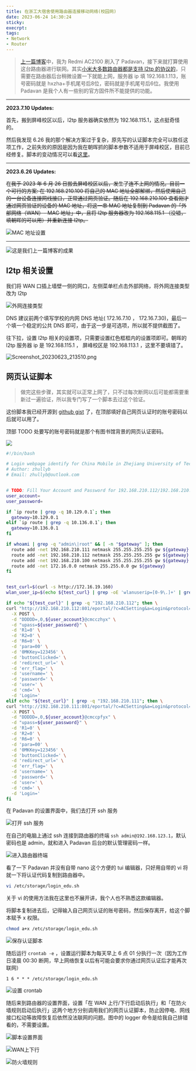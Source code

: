 ```yaml
---
title: 在浙工大宿舍使用路由器连接移动网络(校园网)
date: 2023-06-24 14:30:24
sticky:
execrpt:
tags:
- Network
- Router
---
```


> [上一篇博客](/2023/06/24/redmi-ac2100-router-with-padavan/)中，我为 Redmi AC2100 刷入了 Padavan，接下来就打算使用这台路由器进行联网。其实[小米大多数路由器都是支持 l2tp 的协议的](https://bu.dusays.com/2023/06/24/6496ab42d74bf.jpg)，只需要在路由器后台稍微设置一下就能上网，服务器 ip 填 192.168.1.113，账号密码就是 hxzha+手机尾号后8位，密码就是手机尾号后6位。我使用 Padavan 是我个人有一些别的官方固件所不能提供的功能。

***

**2023.7.10 Updates:**

首先，搬到屏峰校区以后，l2tp 服务器确实依然为 192.168.115.1，这点挺奇怪的。

然后我发现 6.26 我的那个解决方案过于复杂，原先写的认证脚本完全可以胜任这项工作，之前失败的原因是因为我在朝晖抓的脚本参数不适用于屏峰校区，目前已经修复。脚本的变动情况可以看[这里](https://gist.github.com/zhullyb/4c8708df5724c42f913d3d86ed49d929/revisions#diff-c33ee93215d3dddc16517dae8107b3473f7abc77f56ff5afedc1f263e7e22b27)。

***

**2023.6.26 Updates:** 

~~在我于 2023 年 6 月 26 日搬去屏峰校区以后，发生了连不上网的情况。目前一个可行的方案: 在 192.168.210.100 将自己的 MAC 地址全部解绑，然后使用自己的一台设备连接网线接口，正常通过网页验证。随后在 192.168.210.100 查看刚才通过网页验证的设备的 MAC 地址，将这一串 MAC 地址复制到 Padavan 的「外部网络（WAN）- MAC 地址」中，且将 l2tp 服务器改为 192.168.115.1 （没错，填朝晖的可以用）并重新连接 l2tp。~~

![MAC 地址设置](https://bu.dusays.com/2023/06/26/649987173e542.png)

***

![这是我们上一篇博客的成果](https://bu.dusays.com/2023/06/24/6496ac4f3170f.png)

## l2tp 相关设置

我们将 WAN 口插上墙壁一侧的网口，左侧菜单栏点击外部网络，将外网连接类型改为 l2tp

![外网连接类型](https://bu.dusays.com/2023/06/24/6496acaf4435b.png)

DNS 建议前两个填写学校的内网 DNS 地址( 172.16.7.10 ， 172.16.7.30)，最后一个填一个稳定的公共 DNS 即可，由于这一步是可选项，所以就不提供截图了。

往下拉，设置 l2tp 相关的设置项，只需要设置红色框框内的设置项即可。朝晖的 l2tp 服务器 ip 是 192.168.115.1 ， 屏峰校区是 192.168.113.1 ，这里不要填错了。

![Screenshot_20230623_213510.png](https://bu.dusays.com/2023/06/24/6496ae85a4d4f.png)

## 网页认证脚本

> 做完这些步骤，其实就可以正常上网了，只不过每次断网以后可能都需要重新过一遍验证，所以我专门写了一个脚本去过这个验证。

这份脚本我已经开源到 [github gist](https://gist.github.com/zhullyb/4c8708df5724c42f913d3d86ed49d929) 了，在顶部填好自己网页认证时的账号密码以后就可以用了。

顶部 TODO 处要写的账号密码就是那个有图书馆背景的网页认证密码。

![](https://bu.dusays.com/2023/09/17/6506a036d0f55.png)

```bash
#!/bin/bash

# Login webpage identify for China Mobile in Zhejiang University of Technology automatically
# Author: zhullyb
# Email: zhullyb@outlook.com


# TODO: Fill Your Account and Password for 192.168.210.112/192.168.210.111 here
user_account=
user_password=

if `ip route | grep -q 10.129.0.1`; then
  gateway=10.129.0.1
elif `ip route | grep -q 10.136.0.1`; then
  gateway=10.136.0.1
fi

if whoami | grep -q "admin\|root" && [ -n "$gateway" ]; then
  route add -net 192.168.210.111 netmask 255.255.255.255 gw ${gateway}
  route add -net 192.168.210.112 netmask 255.255.255.255 gw ${gateway}
  route add -net 192.168.210.100 netmask 255.255.255.255 gw ${gateway}
  route add -net 172.16.0.0 netmask 255.255.0.0 gw ${gateway}
fi


test_curl=$(curl -s http://172.16.19.160)
wlan_user_ip=$(echo ${test_curl} | grep -oE 'wlanuserip=[0-9\.]+' | grep -oE '[0-9\.]+')

if echo "${test_curl}" | grep -q "192.168.210.112"; then \
curl "http://192.168.210.112:801/eportal/?c=ACSetting&a=Login&protocol=http:&hostname=192.168.210.112&iTermType=1&mac=000000000000&ip=${wlan_user_ip}&enAdvert=0&loginMethod=1" \
  -X POST \
  -d "DDDDD=,0,${user_account}@cmcczhyx" \
  -d "upass=${user_password}" \
  -d 'R1=0' \
  -d 'R2=0' \
  -d 'R6=0' \
  -d 'para=00' \
  -d '0MKKey=123456' \
  -d 'buttonClicked=' \
  -d 'redirect_url=' \
  -d 'err_flag=' \
  -d 'username=' \
  -d 'password=' \
  -d 'user=' \
  -d 'cmd=' \
  -d 'Login='
elif echo "${test_curl}" | grep -q "192.168.210.111"; then \
curl "http://192.168.210.111:801/eportal/?c=ACSetting&a=Login&protocol=http:&hostname=192.168.210.111&iTermType=1&mac=000000000000&ip=${wlan_user_ip}&enAdvert=0&loginMethod=1" \
  -X POST \
  -d "DDDDD=,0,${user_account}@cmccpfyx" \
  -d "upass=${user_password}" \
  -d 'R1=0' \
  -d 'R2=0' \
  -d 'R6=0' \
  -d 'para=00' \
  -d '0MKKey=123456' \
  -d 'buttonClicked=' \
  -d 'redirect_url=' \
  -d 'err_flag=' \
  -d 'username=' \
  -d 'password=' \
  -d 'user=' \
  -d 'cmd=' \
  -d 'Login='
fi
```

在 Padavan 的设置界面中，我们去打开 ssh 服务

![打开 ssh 服务](https://bu.dusays.com/2023/06/24/6496afd695464.png)

在自己的电脑上通过 ssh 连接到路由器的终端 `ssh admin@192.168.123.1`，默认密码也是 admin，就和进入 Padavan 后台的默认管理密码一样。

![进入路由器终端](https://bu.dusays.com/2023/06/24/6496b029dfe3f.png)

看了一下 Padavan 并没有自带 nano 这个方便的 tui 编辑器，只好用自带的 vi 将就一下将认证代码复制到路由器中。

```bash
vi /etc/storage/login_edu.sh
```

关于 vi 的使用方法我在这里也不展开讲，我个人也不熟悉这款编辑器。

将脚本复制进去后，记得输入自己网页认证的账号密码，然后保存离开，给这个脚本赋予 x 权限。

```bash
chmod a+x /etc/storage/login_edu.sh
```

![保存认证脚本](https://bu.dusays.com/2023/06/24/6496b11b7c541.png)

随后运行 `crontab -e` ，设置运行脚本为每天早上 6 点 01 分执行一次（因为工作日凌晨 00:30 断网，早上网络恢复以后有可能会要求你通过网页认证后才能再次联网）

`1 6 * * * /etc/storage/login_edu.sh`

![设置 crontab](https://bu.dusays.com/2023/06/24/6496b1132f497.png)

随后来到路由器的设置界面，设置「在 WAN 上行/下行启动后执行」和「在防火墙规则启动后执行」这两个地方分别调用我们的网页认证脚本，防止因停电、网线接口松动等故障恢复后依然没法联网的问题。图中的 logger 命令是给我自己排错看的，不需要设置。

![脚本设置界面](https://bu.dusays.com/2023/06/24/6496b36585000.png)

![WAN上下行](https://bu.dusays.com/2023/06/24/6496b369bbd70.png)

![防火墙规则](https://bu.dusays.com/2023/06/24/6496b3703197f.png)

